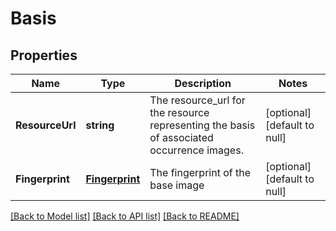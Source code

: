 # Basis

## Properties
Name | Type | Description | Notes
------------ | ------------- | ------------- | -------------
**ResourceUrl** | **string** | The resource_url for the resource representing the basis of associated occurrence images. | [optional] [default to null]
**Fingerprint** | [**Fingerprint**](Fingerprint.md) | The fingerprint of the base image | [optional] [default to null]

[[Back to Model list]](../README.md#documentation-for-models) [[Back to API list]](../README.md#documentation-for-api-endpoints) [[Back to README]](../README.md)


